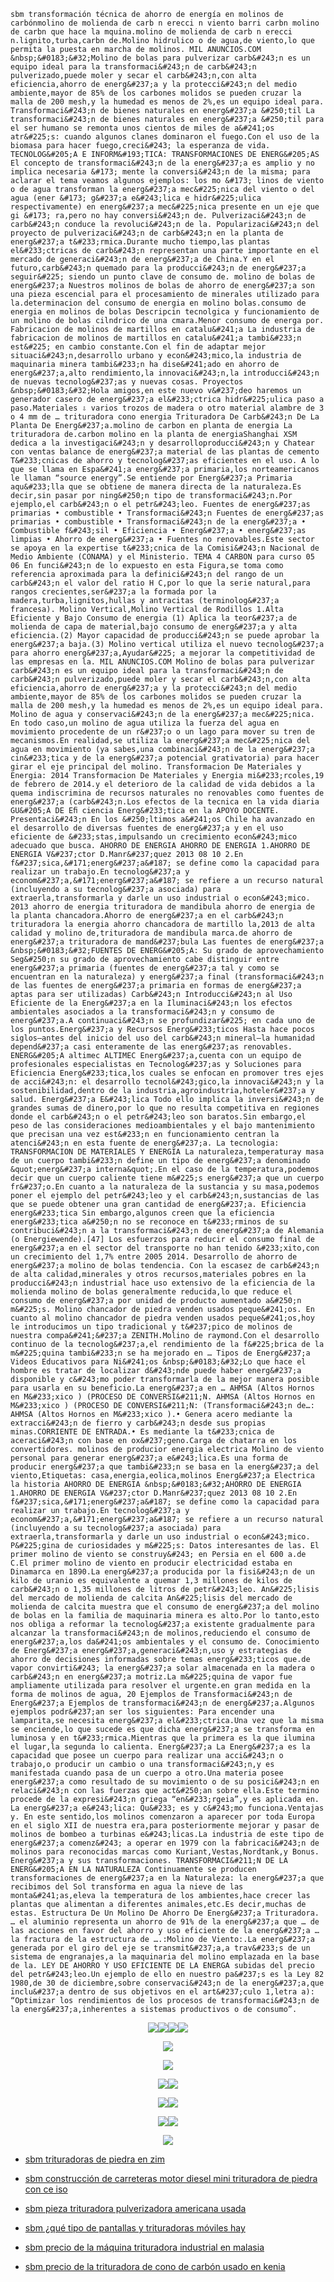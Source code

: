 
```
sbm transformación técnica de ahorro de energía en molinos de carbónmolino de molienda de carb n erecci n viento barri carbn molino de carbn que hace la mquina.molino de molienda de carb n erecci n.lignito,turba,carbn de.Molino hidrulico o de agua,de viento,lo que permita la puesta en marcha de molinos. MIL ANUNCIOS.COM &nbsp;&#0183;&#32;Molino de bolas para pulverizar carb&#243;n es un equipo ideal para la transformaci&#243;n de carb&#243;n pulverizado,puede moler y secar el carb&#243;n,con alta eficiencia,ahorro de energ&#237;a y la protecci&#243;n del medio ambiente,mayor de 85% de los carbones molidos se pueden cruzar la malla de 200 mesh,y la humedad es menos de 2%,es un equipo ideal para. Transformaci&#243;n de bienes naturales en energ&#237;a &#250;til La transformaci&#243;n de bienes naturales en energ&#237;a &#250;til para el ser humano se remonta unos cientos de miles de a&#241;os atr&#225;s: cuando algunos clanes dominaron el fuego.Con el uso de la biomasa para hacer fuego,creci&#243; la esperanza de vida. TECNOLOG&#205;A E INFORM&#193;TICA: TRANSFORMACIONES DE ENERG&#205;AS El concepto de transformaci&#243;n de la energ&#237;a es amplio y no implica necesaria &#173; mente la conversi&#243;n de la misma; para aclarar el tema veamos algunos ejemplos: los mo &#173; linos de viento o de agua transforman la energ&#237;a mec&#225;nica del viento o del agua (ener &#173; g&#237;a e&#243;lica e hidr&#225;ulica respectivamente) en energ&#237;a mec&#225;nica presente en un eje que gi &#173; ra,pero no hay conversi&#243;n de. Pulverizaci&#243;n de carb&#243;n conduce la revoluci&#243;n de la. Popularizaci&#243;n del proyecto de pulverizaci&#243;n de carb&#243;n en la planta de energ&#237;a t&#233;rmica.Durante mucho tiempo,las plantas el&#233;ctricas de carb&#243;n representan una parte importante en el mercado de generaci&#243;n de energ&#237;a de China.Y en el futuro,carb&#243;n quemado para la producci&#243;n de energ&#237;a seguir&#225; siendo un punto clave de consumo de. molino de bolas de energ&#237;a Nuestros molinos de bolas de ahorro de energ&#237;a son una pieza escencial para el procesamiento de minerales utilizado para la.determinacion del consumo de energia en molino bolas.consumo de energia en molinos de bolas Descripcin tecnolgica y funcionamiento de un molino de bolas cilndrico de una cmara.Menor consumo de energa por. Fabricacion de molinos de martillos en catalu&#241;a La industria de fabricacion de molinos de martillos en catalu&#241;a tambi&#233;n est&#225; en cambio constante.Con el fin de adaptar mejor situaci&#243;n,desarrollo urbano y econ&#243;mico,la industria de maquinaria minera tambi&#233;n ha dise&#241;ado en ahorro de energ&#237;a,alto rendimiento,la innovaci&#243;n,la introducci&#243;n de nuevas tecnolog&#237;as y nuevas cosas. Proyectos &nbsp;&#0183;&#32;Hola amigos,en este nuevo v&#237;deo haremos un generador casero de energ&#237;a el&#233;ctrica hidr&#225;ulica paso a paso.Materiales ⇩ varios trozos de madera o otro material alambre de 3 o 4 mm de … trituradora cono energia Trituradora De Carb&#243;n De La Planta De Energ&#237;a.molino de carbon en planta de energia La trituradora de.carbon molino en la planta de energiaShanghai XSM dedica a la investigaci&#243;n y desarrolloproducci&#243;n y Chatear con ventas balance de energ&#237;a material de las plantas de cemento T&#233;cnicas de ahorro y tecnolog&#237;as eficientes en el uso. A lo que se llama en Espa&#241;a energ&#237;a primaria,los norteamericanos le llaman “source energy”.Se entiende por Energ&#237;a Primaria aqu&#233;lla que se obtiene de manera directa de la naturaleza.Es decir,sin pasar por ning&#250;n tipo de transformaci&#243;n.Por ejemplo,el carb&#243;n o el petr&#243;leo. Fuentes de energ&#237;as primarias • combustible • Transformaci&#243;n Fuentes de energ&#237;as primarias • combustible • Transformaci&#243;n de la energ&#237;a • Combustible f&#243;sil • Eficiencia • Energ&#237;a • energ&#237;as limpias • Ahorro de energ&#237;a • Fuentes no renovables.Este sector se apoya en la expertise t&#233;cnica de la Comisi&#243;n Nacional de Medio Ambiente (CONAMA) y el Ministerio. TEMA 4 CARBON para curso 05 06 En funci&#243;n de lo expuesto en esta Figura,se toma como referencia aproximada para la definici&#243;n del rango de un carb&#243;n el valor del ratio H C,por lo que la serie natural,para rangos crecientes,ser&#237;a la formada por la madera,turba,lignitos,hullas y antracitas (terminolog&#237;a francesa). Molino Vertical,Molino Vertical de Rodillos 1.Alta Eficiente y Bajo Consumo de energia (1) Aplica la teor&#237;a de molienda de capa de material,bajo consumo de energ&#237;a y alta eficiencia.(2) Mayor capacidad de producci&#243;n se puede aprobar la energ&#237;a baja.(3) Molino vertical utiliza el nuevo tecnolog&#237;a para ahorro energ&#237;a,Ayudar&#225; a mejorar la competitividad de las empresas en la. MIL ANUNCIOS.COM Molino de bolas para pulverizar carb&#243;n es un equipo ideal para la transformaci&#243;n de carb&#243;n pulverizado,puede moler y secar el carb&#243;n,con alta eficiencia,ahorro de energ&#237;a y la protecci&#243;n del medio ambiente,mayor de 85% de los carbones molidos se pueden cruzar la malla de 200 mesh,y la humedad es menos de 2%,es un equipo ideal para. Molino de agua y conservaci&#243;n de la energ&#237;a mec&#225;nica. En todo caso,un molino de agua utiliza la fuerza del agua en movimiento procedente de un r&#237;o o un lago para mover su tren de mecanismos.En realidad,se utiliza la energ&#237;a mec&#225;nica del agua en movimiento (ya sabes,una combinaci&#243;n de la energ&#237;a cin&#233;tica y de la energ&#237;a potencial grativatoria) para hacer girar el eje principal del molino. Transformacion De Materiales y Energia: 2014 Transformacion De Materiales y Energia mi&#233;rcoles,19 de febrero de 2014.y el deterioro de la calidad de vida debidos a la quema indiscrimina de recursos naturales no renovables como fuentes de energ&#237;a (carb&#243;n.Los efectos de la tecnica en la vida diaria GU&#205;A DE Eﬁ ciencia Energ&#233;tica en la APOYO DOCENTE. Presentaci&#243;n En los &#250;ltimos a&#241;os Chile ha avanzado en el desarrollo de diversas fuentes de energ&#237;a y en el uso eficiente de &#233;stas,impulsando un crecimiento econ&#243;mico adecuado que busca. AHORRO DE ENERGIA AHORRO DE ENERGIA 1.AHORRO DE ENERGIA V&#237;ctor D.Manr&#237;quez 2013 08 10 2.En f&#237;sica,&#171;energ&#237;a&#187; se define como la capacidad para realizar un trabajo.En tecnolog&#237;a y econom&#237;a,&#171;energ&#237;a&#187; se refiere a un recurso natural (incluyendo a su tecnolog&#237;a asociada) para extraerla,transformarla y darle un uso industrial o econ&#243;mico. 2013 ahorro de energia trituradora de mandibula ahorro de energia de la planta chancadora.Ahorro de energ&#237;a en el carb&#243;n trituradora la energia ahorro chancadora de martillo la,2013 de alta calidad y molino de,trituradora de mandibula marca.de ahorro de energ&#237;a trituradora de mand&#237;bula Las fuentes de energ&#237;a &nbsp;&#0183;&#32;FUENTES DE ENERG&#205;A: Su grado de aprovechamiento Seg&#250;n su grado de aprovechamiento cabe distinguir entre energ&#237;a primaria (fuentes de energ&#237;a tal y como se encuentran en la naturaleza) y energ&#237;a final (transformaci&#243;n de las fuentes de energ&#237;a primaria en formas de energ&#237;a aptas para ser utilizadas) Carb&#243;n Introducci&#243;n al Uso Eficiente de la Energ&#237;a en la Iluminaci&#243;n los efectos ambientales asociados a la transformaci&#243;n y consumo de energ&#237;a.A continuaci&#243;n se profundizar&#225; en cada uno de los puntos.Energ&#237;a y Recursos Energ&#233;ticos Hasta hace pocos siglos—antes del inicio del uso del carb&#243;n mineral—la humanidad depend&#237;a casi enteramente de las energ&#237;as renovables. ENERG&#205;A altimec ALTIMEC Energ&#237;a,cuenta con un equipo de profesionales especialistas en Tecnolog&#237;as y Soluciones para Eficiencia Energ&#233;tica,los cuales se enfocan en promover tres ejes de acci&#243;n: el desarrollo tecnol&#243;gico,la innovaci&#243;n y la sostenibilidad,dentro de la industria,agroindustria,hoteler&#237;a y salud. Energ&#237;a E&#243;lica Todo ello implica la inversi&#243;n de grandes sumas de dinero,por lo que no resulta competitiva en regiones donde el carb&#243;n o el petr&#243;leo son baratos.Sin embargo,el peso de las consideraciones medioambientales y el bajo mantenimiento que precisan una vez est&#233;n en funcionamiento centran la atenci&#243;n en esta fuente de energ&#237;a. La tecnologia: TRANSFORMACION DE MATERIALES Y ENERGIA La naturaleza,temperaturay masa de un cuerpo tambi&#233;n define un tipo de energ&#237;a denominado &quot;energ&#237;a interna&quot;.En el caso de la temperatura,podemos decir que un cuerpo caliente tiene m&#225;s energ&#237;a que un cuerpo fr&#237;o.En cuanto a la naturaleza de la sustancia y su masa,podemos poner el ejemplo del petr&#243;leo y el carb&#243;n,sustancias de las que se puede obtener una gran cantidad de energ&#237;a. Eficiencia energ&#233;tica Sin embargo,algunos creen que la eficiencia energ&#233;tica a&#250;n no se reconoce en t&#233;rminos de su contribuci&#243;n a la transformaci&#243;n de energ&#237;a de Alemania (o Energiewende).[47] Los esfuerzos para reducir el consumo final de energ&#237;a en el sector del transporte no han tenido &#233;xito,con un crecimiento del 1,7% entre 2005 2014. Desarrollo de ahorro de energ&#237;a molino de bolas tendencia. Con la escasez de carb&#243;n de alta calidad,minerales y otros recursos,materiales pobres en la producci&#243;n industrial hace uso extensivo de la eficiencia de la molienda molino de bolas generalmente reducida,lo que reduce el consumo de energ&#237;a por unidad de producto aumentado a&#250;n m&#225;s. Molino chancador de piedra venden usados peque&#241;os. En cuanto al molino chancador de piedra venden usados peque&#241;os,hoy le introducimos un tipo tradicional y t&#237;pico de molinos de nuestra compa&#241;&#237;a ZENITH.Molino de raymond.Con el desarrollo continuo de la tecnolog&#237;a,el rendimiento de la f&#225;brica de la m&#225;quina tambi&#233;n se ha mejorado en … Tipos de Energ&#237;a Videos Educativos para Ni&#241;os &nbsp;&#0183;&#32;Lo que hace el hombre es tratar de localizar d&#243;nde puede haber energ&#237;a disponible y c&#243;mo poder transformarla de la mejor manera posible para usarla en su beneficio.La energ&#237;a en … AHMSA (Altos Hornos en M&#233;xico ) (PROCESO DE CONVERSI&#211;N. AHMSA (Altos Hornos en M&#233;xico ) (PROCESO DE CONVERSI&#211;N: (Transformaci&#243;n de…: AHMSA (Altos Hornos en M&#233;xico ).• Genera acero mediante la extracci&#243;n de fierro y carb&#243;n desde sus propias minas.CORRIENTE DE ENTRADA.• Es mediante la t&#233;cnica de aceraci&#243;n con base en ox&#237;geno.Carga de chatarra en los convertidores. molinos de producior energia electrica Molino de viento personal para generar energ&#237;a e&#243;lica.Es una forma de producir energ&#237;a que tambi&#233;n se basa en la energ&#237;a del viento,Etiquetas: casa,energia,eolica,molinos Energ&#237;a Electrica la historia AHORRO DE ENERGIA &nbsp;&#0183;&#32;AHORRO DE ENERGIA 1.AHORRO DE ENERGIA V&#237;ctor D.Manr&#237;quez 2013 08 10 2.En f&#237;sica,&#171;energ&#237;a&#187; se define como la capacidad para realizar un trabajo.En tecnolog&#237;a y econom&#237;a,&#171;energ&#237;a&#187; se refiere a un recurso natural (incluyendo a su tecnolog&#237;a asociada) para extraerla,transformarla y darle un uso industrial o econ&#243;mico. P&#225;gina de curiosidades y m&#225;s: Datos interesantes de las. El primer molino de viento se construy&#243; en Persia en el 600 a.de C.El primer molino de viento en producir electricidad estaba en Dinamarca en 1890.La energ&#237;a producida por la fisi&#243;n de un kilo de uranio es equivalente a quemar 1,3 millones de kilos de carb&#243;n o 1,35 millones de litros de petr&#243;leo. An&#225;lisis del mercado de molienda de calcita An&#225;lisis del mercado de molienda de calcita muestra que el consumo de energ&#237;a del molino de bolas en la familia de maquinaria minera es alto.Por lo tanto,esto nos obliga a reformar la tecnolog&#237;a existente gradualmente para alcanzar la transformaci&#243;n de molinos,reduciendo el consumo de energ&#237;a,los da&#241;os ambientales y el consumo de. Conocimiento de Energ&#237;a energ&#237;a,generaci&#243;n,uso y estrategias de ahorro de decisiones informadas sobre temas energ&#233;ticos que.de vapor convirti&#243; la energ&#237;a solar almacenada en la madera o carb&#243;n en energ&#237;a motriz.La m&#225;quina de vapor fue ampliamente utilizada para resolver el urgente.en gran medida en la forma de molinos de agua, 20 Ejemplos de Transformaci&#243;n de Energ&#237;a Ejemplos de transformaci&#243;n de energ&#237;a.Algunos ejemplos podr&#237;an ser los siguientes: Para encender una lamparita,se necesita energ&#237;a el&#233;ctrica.Una vez que la misma se enciende,lo que sucede es que dicha energ&#237;a se transforma en luminosa y en t&#233;rmica.Mientras que la primera es la que ilumina el lugar,la segunda lo calienta. Energ&#237;a La Energ&#237;a es la capacidad que posee un cuerpo para realizar una acci&#243;n o trabajo,o producir un cambio o una transformaci&#243;n,y es manifestada cuando pasa de un cuerpo a otro.Una materia posee energ&#237;a como resultado de su movimiento o de su posici&#243;n en relaci&#243;n con las fuerzas que act&#250;an sobre ella.Este termino procede de la expresi&#243;n griega “en&#233;rgeia”,y es aplicada en. La energ&#237;a e&#243;lica: Qu&#233; es y c&#243;mo funciona.Ventajas y. En este sentido,los molinos comenzaron a aparecer por toda Europa en el siglo XII de nuestra era,para posteriormente mejorar y pasar de molinos de bombeo a turbinas e&#243;licas.La industria de este tipo de energ&#237;a comenz&#243; a operar en 1979 con la fabricaci&#243;n de molinos para reconocidas marcas como Kuriant,Vestas,Nordtank,y Bonus. Energ&#237;a y sus transformaciones. TRANSFORMACI&#211;N DE LA ENERG&#205;A EN LA NATURALEZA Continuamente se producen transformaciones de energ&#237;a en la Naturaleza: la energ&#237;a que recibimos del Sol transforma en agua la nieve de las monta&#241;as,eleva la temperatura de los ambientes,hace crecer las plantas que alimentan a diferentes animales,etc.Es decir,muchas de estas. Estructura De Un Molino De Ahorro De Energ&#237;a Trituradora. … el aluminio representa un ahorro de 91% de la energ&#237;a que … de las acciones en favor del ahorro y uso eficiente de la energ&#237;a … la fractura de la estructura de ….:Molino de Viento:.La energ&#237;a generada por el giro del eje se transmit&#237;a,a trav&#233;s de un sistema de engranajes,a la maquinaria del molino emplazada en la base de la. LEY DE AHORRO Y USO EFICIENTE DE LA ENERGA subidas del precio del petr&#243;leo.Un ejemplo de ello en nuestro pa&#237;s es la Ley 82 1980,de 30 de diciembre,sobre conservaci&#243;n de la energ&#237;a,que inclu&#237;a dentro de sus objetivos en el art&#237;culo 1,letra a): “Optimizar los rendimientos de los procesos de transformaci&#243;n de la energ&#237;a,inherentes a sistemas productivos o de consumo”. 
```

<div align="center">

<a href="https://es-mill.shibang-china.com/github&k=sbm+transformaci%C3%B3n+t%C3%A9cnica+de+ahorro+de+energ%C3%ADa+en+molinos+de+carb%C3%B3n"><img src="https://static.shibang-china.com/es/mill/index.jpg"></a><a href="https://es-mill.shibang-china.com/materials.htmlgithub&k=sbm+transformaci%C3%B3n+t%C3%A9cnica+de+ahorro+de+energ%C3%ADa+en+molinos+de+carb%C3%B3n"><img src="https://static.shibang-china.com/es/mill/materials.jpg"></a><a href="https://es-mill.shibang-china.com/about.htmlgithub&k=sbm+transformaci%C3%B3n+t%C3%A9cnica+de+ahorro+de+energ%C3%ADa+en+molinos+de+carb%C3%B3n"><img src="https://static.shibang-china.com/es/mill/about.jpg"></a><a href="https://es-mill.shibang-china.com/contact.htmlgithub&k=sbm+transformaci%C3%B3n+t%C3%A9cnica+de+ahorro+de+energ%C3%ADa+en+molinos+de+carb%C3%B3n"><img src="https://static.shibang-china.com/es/mill/contact.jpg"></a>

<a href="https://es-mill.shibang-china.com/github&k=sbm+transformaci%C3%B3n+t%C3%A9cnica+de+ahorro+de+energ%C3%ADa+en+molinos+de+carb%C3%B3n"><img src="https://static.shibang-china.com/es/mill/banner.jpg"></a>

<a href="https://swt.shibang-china.com/github&k=sbm+transformaci%C3%B3n+t%C3%A9cnica+de+ahorro+de+energ%C3%ADa+en+molinos+de+carb%C3%B3n"><img src="https://static.shibang-china.com/es/mill/chat.jpg"></a>

<a href="https://es-mill.shibang-china.com/products/vertical-roller-mill.htmlgithub&k=sbm+transformaci%C3%B3n+t%C3%A9cnica+de+ahorro+de+energ%C3%ADa+en+molinos+de+carb%C3%B3n"><img src="https://static.shibang-china.com/es/mill/vertical.jpg"></a><a href="https://es-mill.shibang-china.com/products/raymond-mill.htmlgithub&k=sbm+transformaci%C3%B3n+t%C3%A9cnica+de+ahorro+de+energ%C3%ADa+en+molinos+de+carb%C3%B3n"><img src="https://static.shibang-china.com/es/mill/raymond.jpg"></a>

<a href="https://es-mill.shibang-china.com/products/ultrafine-grinding-mill.htmlgithub&k=sbm+transformaci%C3%B3n+t%C3%A9cnica+de+ahorro+de+energ%C3%ADa+en+molinos+de+carb%C3%B3n"><img src="https://static.shibang-china.com/es/mill/ultrafine.jpg"></a><a href="https://es-mill.shibang-china.com/products/trapezium-grinding-mill.htmlgithub&k=sbm+transformaci%C3%B3n+t%C3%A9cnica+de+ahorro+de+energ%C3%ADa+en+molinos+de+carb%C3%B3n"><img src="https://static.shibang-china.com/es/mill/trapezium.jpg"></a>

<a href="https://es-mill.shibang-china.com/products/ball-mill.htmlgithub&k=sbm+transformaci%C3%B3n+t%C3%A9cnica+de+ahorro+de+energ%C3%ADa+en+molinos+de+carb%C3%B3n"><img src="https://static.shibang-china.com/es/mill/ball.jpg"></a><a href="https://es-mill.shibang-china.com/products/hammer-mill.htmlgithub&k=sbm+transformaci%C3%B3n+t%C3%A9cnica+de+ahorro+de+energ%C3%ADa+en+molinos+de+carb%C3%B3n"><img src="https://static.shibang-china.com/es/mill/hammer.jpg"></a>

<a href="https://swt.shibang-china.com/github&k=sbm+transformaci%C3%B3n+t%C3%A9cnica+de+ahorro+de+energ%C3%ADa+en+molinos+de+carb%C3%B3n"><img src="https://static.shibang-china.com/es/mill/case.jpg"></a>

</div>


* [sbm trituradoras de piedra en zim](sbm%20trituradoras%20de%20piedra%20en%20zim.md)

* [sbm construcción de carreteras motor diesel mini trituradora de piedra con ce iso](sbm%20construcci%C3%B3n%20de%20carreteras%20motor%20diesel%20mini%20trituradora%20de%20piedra%20con%20ce%20iso.md)

* [sbm pieza trituradora pulverizadora americana usada](sbm%20pieza%20trituradora%20pulverizadora%20americana%20usada.md)

* [sbm ¿qué tipo de pantallas y trituradoras móviles hay ](sbm%20%C2%BFqu%C3%A9%20tipo%20de%20pantallas%20y%20trituradoras%20m%C3%B3viles%20hay%20.md)

* [sbm precio de la máquina trituradora industrial en malasia](sbm%20precio%20de%20la%20m%C3%A1quina%20trituradora%20industrial%20en%20malasia.md)

* [sbm precio de la trituradora de cono de carbón usado en kenia](sbm%20precio%20de%20la%20trituradora%20de%20cono%20de%20carb%C3%B3n%20usado%20en%20kenia.md)